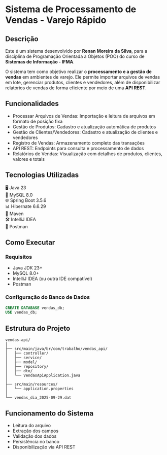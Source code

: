 # Sistema de Processamento de Vendas - Varejo Rápido  

## Descrição  
Este é um sistema desenvolvido por **Renan Moreira da Silva**, para a disciplina de Programação Orientada a Objetos (POO) do curso de **Sistemas de Informação - IFMA**.  

O sistema tem como objetivo realizar o **processamento e a gestão de vendas** em ambientes de varejo. Ele permite importar arquivos de vendas em lote, gerenciar produtos, clientes e vendedores, além de disponibilizar relatórios de vendas de forma eficiente por meio de uma **API REST**.  

## Funcionalidades  
- Processar Arquivos de Vendas: Importação e leitura de arquivos em formato de posição fixa  
- Gestão de Produtos: Cadastro e atualização automática de produtos  
- Gestão de Clientes/Vendedores: Cadastro e atualização de clientes e vendedores  
- Registro de Vendas: Armazenamento completo das transações  
- API REST: Endpoints para consulta e processamento de dados  
- Relatórios de Vendas: Visualização com detalhes de produtos, clientes, valores e totais  

## Tecnologias Utilizadas  
🖥️ Java 23  
📂 MySQL 8.0  
🌐 Spring Boot 3.5.6  
📊 Hibernate 6.6.29  
🔗 Maven  
🛠️ IntelliJ IDEA  
📡 Postman  

## Como Executar  

### Requisitos  
- Java JDK 23+  
- MySQL 8.0+  
- IntelliJ IDEA (ou outra IDE compatível)  
- Postman  

### Configuração do Banco de Dados  
```sql
CREATE DATABASE vendas_db;
USE vendas_db;
```
## Estrutura do Projeto
```
vendas-api/
│
├── src/main/java/br/com/trabalho/vendas_api/
│   ├── controller/
│   ├── service/
│   ├── model/
│   ├── repository/
│   ├── dto/
│   └── VendasApiApplication.java
│
├── src/main/resources/
│   └── application.properties
│
└── vendas_dia_2025-09-29.dat
```
## Funcionamento do Sistema
- Leitura do arquivo
- Extração dos campos
- Validação dos dados
- Persistência no banco
- Disponibilização via API REST


